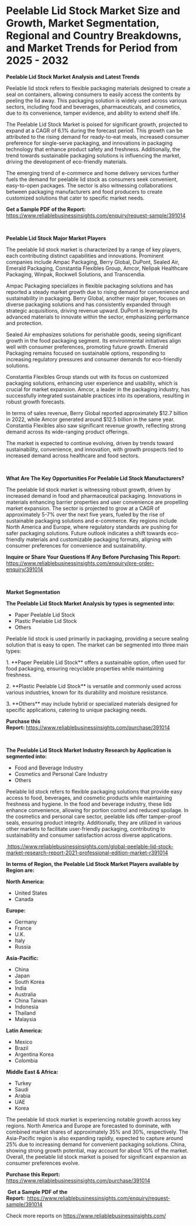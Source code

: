 <p><h1>Peelable Lid Stock Market Size and Growth, Market Segmentation, Regional and Country Breakdowns, and Market Trends for Period from 2025 -  2032</h1></p><p><strong>Peelable Lid Stock Market Analysis and Latest Trends</strong></p>
<p><p>Peelable lid stock refers to flexible packaging materials designed to create a seal on containers, allowing consumers to easily access the contents by peeling the lid away. This packaging solution is widely used across various sectors, including food and beverages, pharmaceuticals, and cosmetics, due to its convenience, tamper evidence, and ability to extend shelf life.</p><p>The Peelable Lid Stock Market is poised for significant growth, projected to expand at a CAGR of 6.1% during the forecast period. This growth can be attributed to the rising demand for ready-to-eat meals, increased consumer preference for single-serve packaging, and innovations in packaging technology that enhance product safety and freshness. Additionally, the trend towards sustainable packaging solutions is influencing the market, driving the development of eco-friendly materials.</p><p>The emerging trend of e-commerce and home delivery services further fuels the demand for peelable lid stock as consumers seek convenient, easy-to-open packages. The sector is also witnessing collaborations between packaging manufacturers and food producers to create customized solutions that cater to specific market needs.</p></p>
<p><strong>Get a Sample PDF of the Report:&nbsp;</strong> <a href="https://www.reliablebusinessinsights.com/enquiry/request-sample/391014?utm_campaign=2330&utm_medium=2&utm_source=Github&utm_content=ia&utm_term=15022025&utm_id=peelable-lid-stock">https://www.reliablebusinessinsights.com/enquiry/request-sample/391014</a></p>
<p>&nbsp;</p>
<p><strong>Peelable Lid Stock Major Market Players</strong></p>
<p><p>The peelable lid stock market is characterized by a range of key players, each contributing distinct capabilities and innovations. Prominent companies include Ampac Packaging, Berry Global, DuPont, Sealed Air, Emerald Packaging, Constantia Flexibles Group, Amcor, Nelipak Healthcare Packaging, Winpak, Rockwell Solutions, and Transcendia. </p><p>Ampac Packaging specializes in flexible packaging solutions and has reported a steady market growth due to rising demand for convenience and sustainability in packaging. Berry Global, another major player, focuses on diverse packaging solutions and has consistently expanded through strategic acquisitions, driving revenue upward. DuPont is leveraging its advanced materials to innovate within the sector, emphasizing performance and protection.</p><p>Sealed Air emphasizes solutions for perishable goods, seeing significant growth in the food packaging segment. Its environmental initiatives align well with consumer preferences, promoting future growth. Emerald Packaging remains focused on sustainable options, responding to increasing regulatory pressures and consumer demands for eco-friendly solutions. </p><p>Constantia Flexibles Group stands out with its focus on customized packaging solutions, enhancing user experience and usability, which is crucial for market expansion. Amcor, a leader in the packaging industry, has successfully integrated sustainable practices into its operations, resulting in robust growth forecasts. </p><p>In terms of sales revenue, Berry Global reported approximately $12.7 billion in 2022, while Amcor generated around $12.5 billion in the same year. Constantia Flexibles also saw significant revenue growth, reflecting strong demand across its wide-ranging product offerings. </p><p>The market is expected to continue evolving, driven by trends toward sustainability, convenience, and innovation, with growth prospects tied to increased demand across healthcare and food sectors.</p></p>
<p>&nbsp;</p>
<p><strong>What Are The Key Opportunities For Peelable Lid Stock Manufacturers?</strong></p>
<p><p>The peelable lid stock market is witnessing robust growth, driven by increased demand in food and pharmaceutical packaging. Innovations in materials enhancing barrier properties and user convenience are propelling market expansion. The sector is projected to grow at a CAGR of approximately 5-7% over the next five years, fueled by the rise of sustainable packaging solutions and e-commerce. Key regions include North America and Europe, where regulatory standards are pushing for safer packaging solutions. Future outlook indicates a shift towards eco-friendly materials and customizable packaging formats, aligning with consumer preferences for convenience and sustainability.</p></p>
<p><strong>Inquire or Share Your Questions If Any Before Purchasing This Report:</strong> <a href="https://www.reliablebusinessinsights.com/enquiry/pre-order-enquiry/391014?utm_campaign=2330&utm_medium=2&utm_source=Github&utm_content=ia&utm_term=15022025&utm_id=peelable-lid-stock">https://www.reliablebusinessinsights.com/enquiry/pre-order-enquiry/391014</a></p>
<p>&nbsp;</p>
<p><strong>Market Segmentation</strong></p>
<p><strong>The Peelable Lid Stock Market Analysis by types is segmented into:</strong></p>
<p><ul><li>Paper Peelable Lid Stock</li><li>Plastic Peelable Lid Stock</li><li>Others</li></ul></p>
<p><p>Peelable lid stock is used primarily in packaging, providing a secure sealing solution that is easy to open. The market can be segmented into three main types: </p><p>1. **Paper Peelable Lid Stock** offers a sustainable option, often used for food packaging, ensuring recyclable properties while maintaining freshness.</p><p>   </p><p>2. **Plastic Peelable Lid Stock** is versatile and commonly used across various industries, known for its durability and moisture resistance.</p><p>3. **Others** may include hybrid or specialized materials designed for specific applications, catering to unique packaging needs.</p></p>
<p><strong>Purchase this Report:&nbsp;</strong><a href="https://www.reliablebusinessinsights.com/purchase/391014?utm_campaign=2330&utm_medium=2&utm_source=Github&utm_content=ia&utm_term=15022025&utm_id=peelable-lid-stock">https://www.reliablebusinessinsights.com/purchase/391014</a></p>
<p>&nbsp;</p>
<p><strong>The Peelable Lid Stock Market Industry Research by Application is segmented into:</strong></p>
<p><ul><li>Food and Beverage Industry</li><li>Cosmetics and Personal Care Industry</li><li>Others</li></ul></p>
<p><p>Peelable lid stock refers to flexible packaging solutions that provide easy access to food, beverages, and cosmetic products while maintaining freshness and hygiene. In the food and beverage industry, these lids enhance convenience, allowing for portion control and reduced spoilage. In the cosmetics and personal care sector, peelable lids offer tamper-proof seals, ensuring product integrity. Additionally, they are utilized in various other markets to facilitate user-friendly packaging, contributing to sustainability and consumer satisfaction across diverse applications.</p></p>
<p><a href="https://www.reliablebusinessinsights.com/global-peelable-lid-stock-market-research-report-2021-professional-edition-market-r391014?utm_campaign=2330&utm_medium=2&utm_source=Github&utm_content=ia&utm_term=15022025&utm_id=peelable-lid-stock">&nbsp;https://www.reliablebusinessinsights.com/global-peelable-lid-stock-market-research-report-2021-professional-edition-market-r391014</a></p>
<p><strong>In terms of Region, the Peelable Lid Stock Market Players available by Region are:</strong></p>
<p>
    <p> <strong> North America: </strong>
        <ul>
            <li>United States</li>
            <li>Canada</li>
        </ul>
        </p> 
    <p> <strong> Europe: </strong>
        <ul>
            <li>Germany</li>
            <li>France</li>
            <li>U.K.</li>
            <li>Italy</li>
            <li>Russia</li>
        </ul>
        </p> 
    <p> <strong> Asia-Pacific: </strong>
        <ul>
            <li>China</li>
            <li>Japan</li>
            <li>South Korea</li>
            <li>India</li>
            <li>Australia</li>
            <li>China Taiwan</li>
            <li>Indonesia</li>
            <li>Thailand</li>
            <li>Malaysia</li>
        </ul>
        </p> 
    <p> <strong> Latin America: </strong>
        <ul>
            <li>Mexico</li>
            <li>Brazil</li>
            <li>Argentina Korea</li>
            <li>Colombia</li>
        </ul>
        </p> 
    <p> <strong> Middle East & Africa: </strong>
        <ul>
            <li>Turkey</li>
            <li>Saudi</li>
            <li>Arabia</li>
            <li>UAE</li>
            <li>Korea</li>
        </ul>
    </p>
    </p>
<p><p>The peelable lid stock market is experiencing notable growth across key regions. North America and Europe are forecasted to dominate, with combined market shares of approximately 35% and 30%, respectively. The Asia-Pacific region is also expanding rapidly, expected to capture around 25% due to increasing demand for convenient packaging solutions. China, showing strong growth potential, may account for about 10% of the market. Overall, the peelable lid stock market is poised for significant expansion as consumer preferences evolve.</p></p>
<p><strong>Purchase this Report: </strong><a href="https://www.reliablebusinessinsights.com/purchase/391014?utm_campaign=2330&utm_medium=2&utm_source=Github&utm_content=ia&utm_term=15022025&utm_id=peelable-lid-stock">https://www.reliablebusinessinsights.com/purchase/391014</a></p>
<p>&nbsp;<strong>Get a Sample PDF of the Report:&nbsp;&nbsp;</strong><a href="https://www.reliablebusinessinsights.com/enquiry/request-sample/391014?utm_campaign=2330&utm_medium=2&utm_source=Github&utm_content=ia&utm_term=15022025&utm_id=peelable-lid-stock">https://www.reliablebusinessinsights.com/enquiry/request-sample/391014</a></p>
<p><strong></strong></p>
<p>Check more reports on <a href="https://www.reliablebusinessinsights.com/?utm_campaign=2330&utm_medium=2&utm_source=Github&utm_content=ia&utm_term=15022025&utm_id=peelable-lid-stock">https://www.reliablebusinessinsights.com/</a></p>